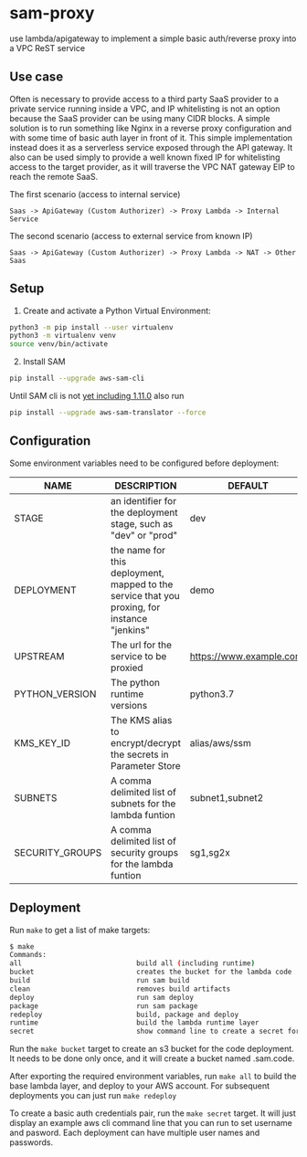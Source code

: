 # sam-proxy
use lambda/apigateway to implement a simple basic auth/reverse proxy into a VPC ReST service


## Use case
Often is necessary to provide access to a third party SaaS provider to a private service running inside a VPC, and IP whitelisting is not an option because the SaaS provider can be using many CIDR blocks.
A simple solution is to run something like Nginx in a reverse proxy configuration and with some time of basic auth layer in front of it.
This simple implementation instead does it as a serverless service exposed through the API gateway. It also can be used simply to provide a well known fixed IP for whitelisting access to the target provider, as it will traverse the VPC NAT gateway EIP to reach the remote SaaS.

The first scenario (access to internal service)
```
Saas -> ApiGateway (Custom Authorizer) -> Proxy Lambda -> Internal Service
```

The second scenario (access to external service from known IP)
```
Saas -> ApiGateway (Custom Authorizer) -> Proxy Lambda -> NAT -> Other Saas
```



## Setup

1. Create and activate a Python Virtual Environment:

```bash
python3 -m pip install --user virtualenv
python3 -m virtualenv venv
source venv/bin/activate
```

2. Install SAM

```bash
pip install --upgrade aws-sam-cli
```

Until SAM cli is not [yet including 1.11.0](https://github.com/awslabs/aws-sam-cli/issues/1198) also run

```bash
pip install --upgrade aws-sam-translator --force
```



## Configuration
Some environment variables need to be configured before deployment:

NAME|DESCRIPTION|DEFAULT
---|---|---
STAGE|an identifier for the deployment stage, such as "dev" or "prod"|dev
DEPLOYMENT|the name for this deployment, mapped to the service that you proxing, for instance "jenkins" |demo
UPSTREAM|The url for the service to be proxied|https://www.example.com/
PYTHON_VERSION|The python runtime versions|python3.7
KMS_KEY_ID|The KMS alias to encrypt/decrypt the secrets in Parameter Store|alias/aws/ssm
SUBNETS|A comma delimited list of subnets for the lambda funtion|subnet1,subnet2
SECURITY_GROUPS|A comma delimited list of security groups for the lambda funtion|sg1,sg2x

## Deployment

Run `make` to get a list of make targets:

```bash
$ make
Commands:
all                            build all (including runtime)
bucket                         creates the bucket for the lambda code
build                          run sam build
clean                          removes build artifacts
deploy                         run sam deploy
package                        run sam package
redeploy                       build, package and deploy
runtime                        build the lambda runtime layer
secret                         show command line to create a secret for this deployment
```

Run the `make bucket` target to create an s3 bucket for the code deployment. It needs to be done only once, and it will create a bucket named <aws-account-number>.sam.code.

After exporting the required environment variables, run `make all` to build the base lambda layer, and deploy to your AWS account. For subsequent deployments you can just run `make redeploy`

To create a basic auth credentials pair, run the `make secret` target. It will just display an example aws cli command line that you can run to set username and pasword. Each deployment can have multiple user names and passwords.



